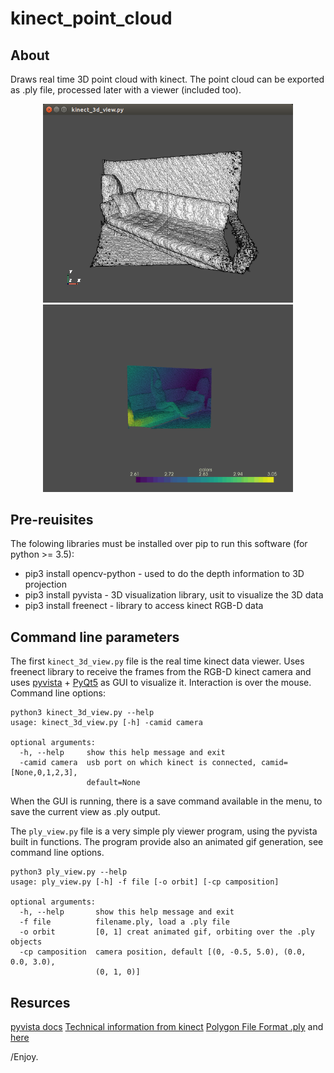 # kinect_point_cloud

## About

Draws real time 3D point cloud with kinect. The point cloud can be exported as .ply file, processed later with a viewer (included too).

<p align="center"> 
<img src="./data/gui.png" alt="400" width="400"></a>
<img src="./data/out_1.gif" alt="400" width="400"></a>
</p>


## Pre-reuisites

The folowing libraries must be installed over pip to run this software (for python >= 3.5):
- pip3 install opencv-python - used to do the depth information to 3D projection
- pip3 install pyvista - 3D visualization library, usit to visualize the 3D data
- pip3 install freenect - library to access kinect RGB-D data

## Command line parameters

The first ```kinect_3d_view.py``` file is the real time kinect data viewer. Uses freenect library to receive the frames from the RGB-D kinect camera and uses [pyvista](https://www.pyvista.org/) + [PyQt5](https://www.riverbankcomputing.com/software/pyqt/) as GUI to visualize it. Interaction is over the mouse. Command line options:

```
python3 kinect_3d_view.py --help
usage: kinect_3d_view.py [-h] -camid camera

optional arguments:
  -h, --help     show this help message and exit
  -camid camera  usb port on which kinect is connected, camid=[None,0,1,2,3],
                 default=None
```
When the GUI is running, there is a save command available in the menu, to save the current view as .ply output.


The ```ply_view.py``` file is a very simple ply viewer program, using the pyvista built in functions. The program provide also an animated gif generation, see command line options.
```
python3 ply_view.py --help
usage: ply_view.py [-h] -f file [-o orbit] [-cp camposition]

optional arguments:
  -h, --help       show this help message and exit
  -f file          filename.ply, load a .ply file
  -o orbit         [0, 1] creat animated gif, orbiting over the .ply objects
  -cp camposition  camera position, default [(0, -0.5, 5.0), (0.0, 0.0, 3.0),
                   (0, 1, 0)]

```


## Resurces

[pyvista docs](https://docs.pyvista.org/)
[Technical information from kinect](http://wiki.ros.org/kinect_calibration/technical)
[Polygon File Format .ply](https://en.wikipedia.org/wiki/PLY_(file_format)) and [here](http://paulbourke.net/dataformats/ply/)

/Enjoy.